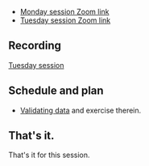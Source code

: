 * [Monday session Zoom link](https://bham-ac-uk.zoom.us/j/87903087978?pwd=OEtJbXBCekRiRjV2UkJnRmtxbUxXUT09)
* [Tuesday session Zoom link](https://bham-ac-uk.zoom.us/j/86508385148?pwd=WjNSdTdQUWkyWjRwVjBTeTVjSGczQT09)

## Recording

[Tuesday session](https://bham-ac-uk.zoom.us/rec/share/LpB3JGtcGNMVhLXMuDf27ibvkHvDRzFvOblMtXhXOvUlD9e-UkFHu4E1SJ9sKmas.ABCDFPp4ZwaRB7z1)

## Schedule and plan

* [Validating data](https://textbook.nipraxis.org/validate_data) and
  exercise therein.

## That's it.

That's it for this session.
